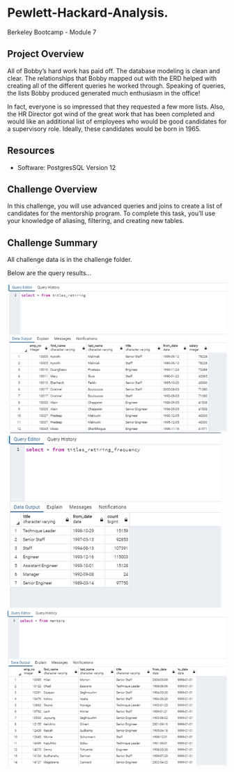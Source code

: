 # Pewlett-Hackard-Analysis.
Berkeley Bootcamp - Module 7

## Project Overview
All of Bobby’s hard work has paid off. The database modeling is clean and clear. The relationships that Bobby mapped out with the ERD helped with creating all of the different queries he worked through. Speaking of queries, the lists Bobby produced generated much enthusiasm in the office!

In fact, everyone is so impressed that they requested a few more lists. Also, the HR Director got wind of the great work that has been completed and would like an additional list of employees who would be good candidates for a supervisory role. Ideally, these candidates would be born in 1965.

## Resources
- Software: PostgresSQL Version 12

## Challenge Overview
In this challenge, you will use advanced queries and joins to create a list of candidates for the mentorship program. To complete this task, you’ll use your knowledge of aliasing, filtering, and creating new tables.

## Challenge Summary

All challenge data is in the challenge folder.  

Below are the query results...  

![titles_retiring](https://github.com/hackydunk/Pewlett-Hackard-Analysis./blob/master/Challenge/Examples/titles_retiring.PNG)
![titles_retiring_frequency](https://github.com/hackydunk/Pewlett-Hackard-Analysis./blob/master/Challenge/Examples/titles_retiring_frequency.PNG)
![mentors](https://github.com/hackydunk/Pewlett-Hackard-Analysis./blob/master/Challenge/Examples/mentors.PNG)

